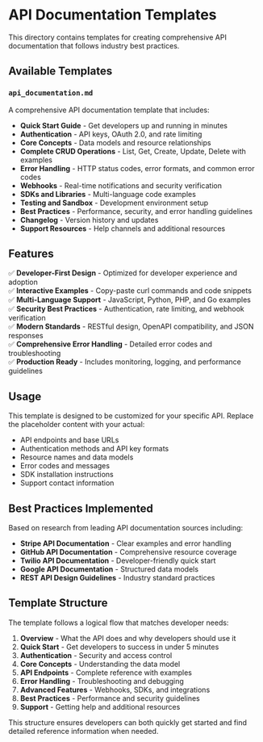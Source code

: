 # API Documentation Templates

This directory contains templates for creating comprehensive API documentation that follows industry best practices.

## Available Templates

### `api_documentation.md`

A comprehensive API documentation template that includes:

- **Quick Start Guide** - Get developers up and running in minutes
- **Authentication** - API keys, OAuth 2.0, and rate limiting
- **Core Concepts** - Data models and resource relationships
- **Complete CRUD Operations** - List, Get, Create, Update, Delete with examples
- **Error Handling** - HTTP status codes, error formats, and common error codes
- **Webhooks** - Real-time notifications and security verification
- **SDKs and Libraries** - Multi-language code examples
- **Testing and Sandbox** - Development environment setup
- **Best Practices** - Performance, security, and error handling guidelines
- **Changelog** - Version history and updates
- **Support Resources** - Help channels and additional resources

## Features

✅ **Developer-First Design** - Optimized for developer experience and adoption  
✅ **Interactive Examples** - Copy-paste curl commands and code snippets  
✅ **Multi-Language Support** - JavaScript, Python, PHP, and Go examples  
✅ **Security Best Practices** - Authentication, rate limiting, and webhook verification  
✅ **Modern Standards** - RESTful design, OpenAPI compatibility, and JSON responses  
✅ **Comprehensive Error Handling** - Detailed error codes and troubleshooting  
✅ **Production Ready** - Includes monitoring, logging, and performance guidelines  

## Usage

This template is designed to be customized for your specific API. Replace the placeholder content with your actual:

- API endpoints and base URLs
- Authentication methods and API key formats
- Resource names and data models
- Error codes and messages
- SDK installation instructions
- Support contact information

## Best Practices Implemented

Based on research from leading API documentation sources including:

- **Stripe API Documentation** - Clear examples and error handling
- **GitHub API Documentation** - Comprehensive resource coverage
- **Twilio API Documentation** - Developer-friendly quick start
- **Google API Documentation** - Structured data models
- **REST API Design Guidelines** - Industry standard practices

## Template Structure

The template follows a logical flow that matches developer needs:

1. **Overview** - What the API does and why developers should use it
2. **Quick Start** - Get developers to success in under 5 minutes
3. **Authentication** - Security and access control
4. **Core Concepts** - Understanding the data model
5. **API Endpoints** - Complete reference with examples
6. **Error Handling** - Troubleshooting and debugging
7. **Advanced Features** - Webhooks, SDKs, and integrations
8. **Best Practices** - Performance and security guidelines
9. **Support** - Getting help and additional resources

This structure ensures developers can both quickly get started and find detailed reference information when needed.
